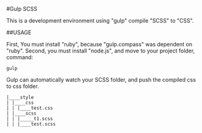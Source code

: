 #Gulp SCSS

This is a development environment using "gulp" compile "SCSS" to "CSS".

##USAGE

First, You must install "ruby", because "gulp.compass" was dependent on "ruby".
Second, you must install "node.js", and move to your project folder, command:

	gulp

Gulp can automatically watch your SCSS folder, and push the compiled css to css folder.

	|____style
	| |____css
	| | |____test.css
	| |____scss
	| | |_____t1.scss
	| | |____test.scss
